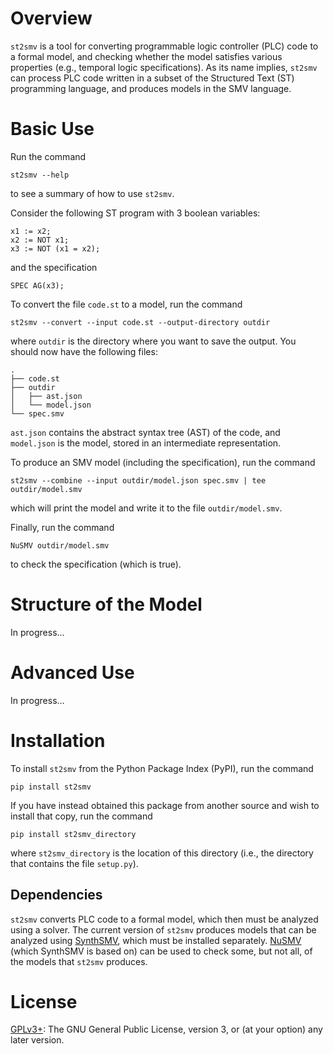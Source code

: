 # Overview

`st2smv` is a tool for converting programmable logic controller (PLC)
code to a formal model, and checking whether the model satisfies
various properties (e.g., temporal logic specifications).  As its name
implies, `st2smv` can process PLC code written in a subset of the
Structured Text (ST) programming language, and produces models in the
SMV language.

# Basic Use

Run the command

    st2smv --help

to see a summary of how to use `st2smv`.

Consider the following ST program with 3 boolean variables:

    x1 := x2;
    x2 := NOT x1;
    x3 := NOT (x1 = x2);

and the specification

    SPEC AG(x3);

To convert the file `code.st` to a model, run the command

    st2smv --convert --input code.st --output-directory outdir

where `outdir` is the directory where you want to save the output.
You should now have the following files:

    .
    ├── code.st
    ├── outdir
    │   ├── ast.json
    │   └── model.json
    └── spec.smv

`ast.json` contains the abstract syntax tree (AST) of the code, and
`model.json` is the model, stored in an intermediate representation.

To produce an SMV model (including the specification), run the command

    st2smv --combine --input outdir/model.json spec.smv | tee outdir/model.smv

which will print the model and write it to the file `outdir/model.smv`.

Finally, run the command

    NuSMV outdir/model.smv

to check the specification (which is true).

# Structure of the Model

In progress&#x2026;

# Advanced Use

In progress&#x2026;

# Installation

To install `st2smv` from the Python Package Index (PyPI), run the
command

    pip install st2smv

If you have instead obtained this package from another source and wish
to install that copy, run the command

    pip install st2smv_directory

where `st2smv_directory` is the location of this directory (i.e., the
directory that contains the file `setup.py`).

## Dependencies

`st2smv` converts PLC code to a formal model, which then must be
analyzed using a solver.  The current version of `st2smv` produces
models that can be analyzed using
[SynthSMV](https://bitbucket.org/blakecraw/synthsmv), which must be
installed separately.  [NuSMV](http://nusmv.fbk.eu) (which SynthSMV
is based on) can be used to check some, but not all, of the models
that `st2smv` produces.

# License

[GPLv3+](https://www.gnu.org/licenses/gpl.html): The GNU General
Public License, version 3, or (at your option) any later version.